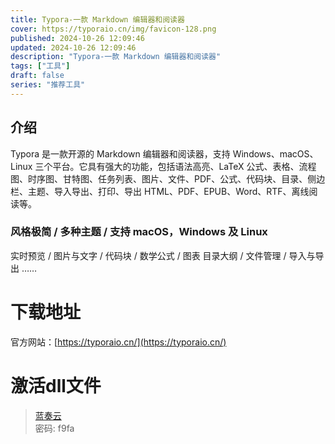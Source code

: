 ```yaml
---
title: Typora-一款 Markdown 编辑器和阅读器
cover: https://typoraio.cn/img/favicon-128.png
published: 2024-10-26 12:09:46
updated: 2024-10-26 12:09:46
description: "Typora-一款 Markdown 编辑器和阅读器"
tags: ["工具"]
draft: false
series: "推荐工具"
---
```

## 介绍
Typora 是一款开源的 Markdown 编辑器和阅读器，支持 Windows、macOS、Linux 三个平台。它具有强大的功能，包括语法高亮、LaTeX 公式、表格、流程图、时序图、甘特图、任务列表、图片、文件、PDF、公式、代码块、目录、侧边栏、主题、导入导出、打印、导出 HTML、PDF、EPUB、Word、RTF、离线阅读等。
### 风格极简 / 多种主题 / 支持 macOS，Windows 及 Linux
实时预览 / 图片与文字 / 代码块 / 数学公式 / 图表
目录大纲 / 文件管理 / 导入与导出 ……
# 下载地址
官方网站：[https://typoraio.cn/](https://typoraio.cn/)
# 激活dll文件
> [蓝奏云](https://qqtb.lanzoul.com/b00roaheod)<br>
> 密码: f9fa
